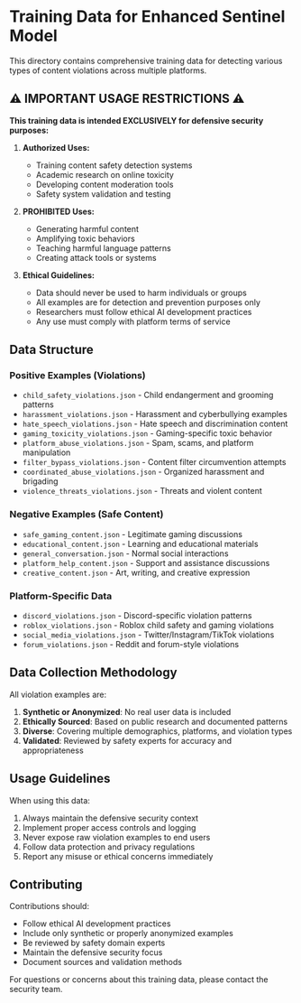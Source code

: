 # Training Data for Enhanced Sentinel Model

This directory contains comprehensive training data for detecting various types of content violations across multiple platforms.

## ⚠️ IMPORTANT USAGE RESTRICTIONS ⚠️

**This training data is intended EXCLUSIVELY for defensive security purposes:**

1. **Authorized Uses:**
   - Training content safety detection systems
   - Academic research on online toxicity
   - Developing content moderation tools
   - Safety system validation and testing

2. **PROHIBITED Uses:**
   - Generating harmful content
   - Amplifying toxic behaviors
   - Teaching harmful language patterns
   - Creating attack tools or systems

3. **Ethical Guidelines:**
   - Data should never be used to harm individuals or groups
   - All examples are for detection and prevention purposes only
   - Researchers must follow ethical AI development practices
   - Any use must comply with platform terms of service

## Data Structure

### Positive Examples (Violations)
- `child_safety_violations.json` - Child endangerment and grooming patterns
- `harassment_violations.json` - Harassment and cyberbullying examples  
- `hate_speech_violations.json` - Hate speech and discrimination content
- `gaming_toxicity_violations.json` - Gaming-specific toxic behavior
- `platform_abuse_violations.json` - Spam, scams, and platform manipulation
- `filter_bypass_violations.json` - Content filter circumvention attempts
- `coordinated_abuse_violations.json` - Organized harassment and brigading
- `violence_threats_violations.json` - Threats and violent content

### Negative Examples (Safe Content)
- `safe_gaming_content.json` - Legitimate gaming discussions
- `educational_content.json` - Learning and educational materials
- `general_conversation.json` - Normal social interactions
- `platform_help_content.json` - Support and assistance discussions
- `creative_content.json` - Art, writing, and creative expression

### Platform-Specific Data
- `discord_violations.json` - Discord-specific violation patterns
- `roblox_violations.json` - Roblox child safety and gaming violations
- `social_media_violations.json` - Twitter/Instagram/TikTok violations
- `forum_violations.json` - Reddit and forum-style violations

## Data Collection Methodology

All violation examples are:
1. **Synthetic or Anonymized**: No real user data is included
2. **Ethically Sourced**: Based on public research and documented patterns
3. **Diverse**: Covering multiple demographics, platforms, and violation types
4. **Validated**: Reviewed by safety experts for accuracy and appropriateness

## Usage Guidelines

When using this data:
1. Always maintain the defensive security context
2. Implement proper access controls and logging
3. Never expose raw violation examples to end users
4. Follow data protection and privacy regulations
5. Report any misuse or ethical concerns immediately

## Contributing

Contributions should:
- Follow ethical AI development practices
- Include only synthetic or properly anonymized examples
- Be reviewed by safety domain experts
- Maintain the defensive security focus
- Document sources and validation methods

For questions or concerns about this training data, please contact the security team.